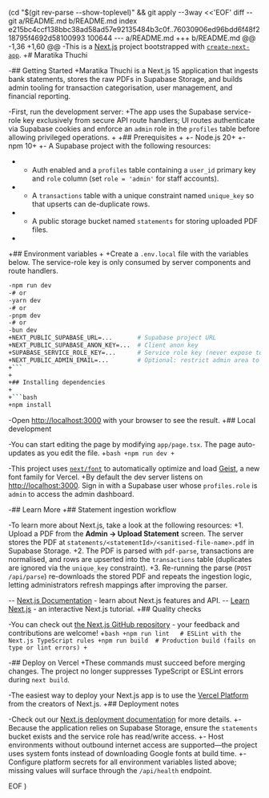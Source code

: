  (cd "$(git rev-parse --show-toplevel)" && git apply --3way <<'EOF' 
diff --git a/README.md b/README.md
index e215bc4ccf138bbc38ad58ad57e92135484b3c0f..76030906ed96bdd6f48f218795f4692d58100993 100644
--- a/README.md
+++ b/README.md
@@ -1,36 +1,60 @@
-This is a [Next.js](https://nextjs.org) project bootstrapped with [`create-next-app`](https://nextjs.org/docs/app/api-reference/cli/create-next-app).
+# Maratika Thuchi
 
-## Getting Started
+Maratika Thuchi is a Next.js 15 application that ingests bank statements, stores the raw PDFs in Supabase Storage, and builds admin tooling for transaction categorisation, user management, and financial reporting.
 
-First, run the development server:
+The app uses the Supabase service-role key exclusively from secure API route handlers; UI routes authenticate via Supabase cookies and enforce an `admin` role in the `profiles` table before allowing privileged operations.
+
+## Prerequisites
+
+- Node.js 20+
+- npm 10+
+- A Supabase project with the following resources:
+  - Auth enabled and a `profiles` table containing a `user_id` primary key and `role` column (set `role = 'admin'` for staff accounts).
+  - A `transactions` table with a unique constraint named `unique_key` so that upserts can de-duplicate rows.
+  - A public storage bucket named `statements` for storing uploaded PDF files.
+
+## Environment variables
+
+Create a `.env.local` file with the variables below. The service-role key is only consumed by server components and route handlers.
 
 ```bash
-npm run dev
-# or
-yarn dev
-# or
-pnpm dev
-# or
-bun dev
+NEXT_PUBLIC_SUPABASE_URL=...       # Supabase project URL
+NEXT_PUBLIC_SUPABASE_ANON_KEY=...  # Client anon key
+SUPABASE_SERVICE_ROLE_KEY=...      # Service role key (never expose to clients)
+NEXT_PUBLIC_ADMIN_EMAIL=...        # Optional: restrict admin area to a single email
+```
+
+## Installing dependencies
+
+```bash
+npm install
 ```
 
-Open [http://localhost:3000](http://localhost:3000) with your browser to see the result.
+## Local development
 
-You can start editing the page by modifying `app/page.tsx`. The page auto-updates as you edit the file.
+```bash
+npm run dev
+```
 
-This project uses [`next/font`](https://nextjs.org/docs/app/building-your-application/optimizing/fonts) to automatically optimize and load [Geist](https://vercel.com/font), a new font family for Vercel.
+By default the dev server listens on [http://localhost:3000](http://localhost:3000). Sign in with a Supabase user whose `profiles.role` is `admin` to access the admin dashboard.
 
-## Learn More
+## Statement ingestion workflow
 
-To learn more about Next.js, take a look at the following resources:
+1. Upload a PDF from the **Admin → Upload Statement** screen. The server stores the PDF at `statements/<statementId>/<sanitised-file-name>.pdf` in Supabase Storage.
+2. The PDF is parsed with `pdf-parse`, transactions are normalised, and rows are upserted into the `transactions` table (duplicates are ignored via the `unique_key` constraint).
+3. Re-running the parse (`POST /api/parse`) re-downloads the stored PDF and repeats the ingestion logic, letting administrators refresh mappings after improving the parser.
 
-- [Next.js Documentation](https://nextjs.org/docs) - learn about Next.js features and API.
-- [Learn Next.js](https://nextjs.org/learn) - an interactive Next.js tutorial.
+## Quality checks
 
-You can check out [the Next.js GitHub repository](https://github.com/vercel/next.js) - your feedback and contributions are welcome!
+```bash
+npm run lint   # ESLint with the Next.js TypeScript rules
+npm run build  # Production build (fails on type or lint errors)
+```
 
-## Deploy on Vercel
+These commands must succeed before merging changes. The project no longer suppresses TypeScript or ESLint errors during `next build`.
 
-The easiest way to deploy your Next.js app is to use the [Vercel Platform](https://vercel.com/new?utm_medium=default-template&filter=next.js&utm_source=create-next-app&utm_campaign=create-next-app-readme) from the creators of Next.js.
+## Deployment notes
 
-Check out our [Next.js deployment documentation](https://nextjs.org/docs/app/building-your-application/deploying) for more details.
+- Because the application relies on Supabase Storage, ensure the `statements` bucket exists and the service role has read/write access.
+- Host environments without outbound internet access are supported—the project uses system fonts instead of downloading Google fonts at build time.
+- Configure platform secrets for all environment variables listed above; missing values will surface through the `/api/health` endpoint.
 
EOF
)
